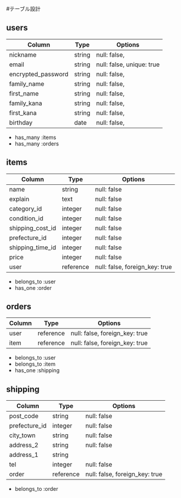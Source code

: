 #テーブル設計

## users

| Column                | Type       | Options                        |
| --------------------- | ---------- | ------------------------------ |
| nickname              | string     | null: false,                   |
| email                 | string     | null: false, unique: true      |
| encrypted_password    | string     | null: false,                   |
| family_name           | string     | null: false,                   |
| first_name            | string     | null: false,                   |
| family_kana           | string     | null: false,                   |
| first_kana            | string     | null: false,                   |
| birthday              | date       | null: false,                   |

- has_many :items
- has_many :orders


## items

| Column                | Type         | Options                        |
| --------------------- | ------------ | ------------------------------ |
| name                  | string       | null: false                    |
| explain               | text         | null: false                    |
| category_id           | integer      | null: false                    |
| condition_id          | integer      | null: false                    |
| shipping_cost_id      | integer      | null: false                    |
| prefecture_id         | integer      | null: false                    |
| shipping_time_id      | integer      | null: false                    |
| price                 | integer      | null: false                    |
| user                  | reference    | null: false, foreign_key: true |

- belongs_to :user
- has_one :order


## orders

| Column                | Type         | Options                        |
| --------------------- | ------------ | ------------------------------ |
| user                  | reference    | null: false, foreign_key: true |
| item                  | reference    | null: false, foreign_key: true |

- belongs_to :user
- belongs_to :item
- has_one :shipping


## shipping

| Column                | Type         | Options                        |
| --------------------- | ------------ | ------------------------------ |
| post_code             | string       | null: false                    |
| prefecture_id         | integer      | null: false                    |
| city_town             | string       | null: false                    |
| address_2             | string       | null: false                    |
| address_1             | string       |                                |
| tel                   | integer      | null: false                    |
| order                 | reference    | null: false, foreign_key: true |

- belongs_to :order
